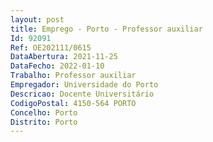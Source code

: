 ```yaml
--- 
layout: post
title: Emprego - Porto - Professor auxiliar
Id: 92091
Ref: OE202111/0615
DataAbertura: 2021-11-25
DataFecho: 2022-01-10
Trabalho: Professor auxiliar
Empregador: Universidade do Porto
Descricao: Docente Universitário
CodigoPostal: 4150-564 PORTO
Concelho: Porto
Distrito: Porto
--- 
```


